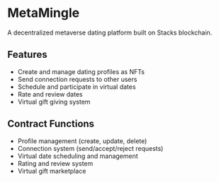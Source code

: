 # MetaMingle
A decentralized metaverse dating platform built on Stacks blockchain.

## Features
- Create and manage dating profiles as NFTs
- Send connection requests to other users
- Schedule and participate in virtual dates
- Rate and review dates
- Virtual gift giving system

## Contract Functions
- Profile management (create, update, delete)
- Connection system (send/accept/reject requests)
- Virtual date scheduling and management
- Rating and review system
- Virtual gift marketplace
